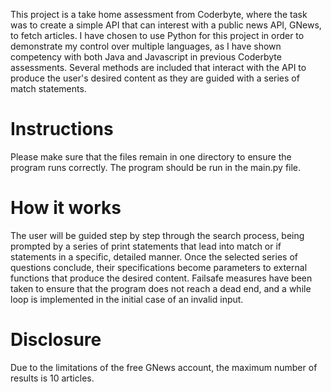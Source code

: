 This project is a take home assessment from Coderbyte, where the task was to create a simple API that can interest with a public news API, GNews, to fetch articles. I have chosen to use Python for this project in order to demonstrate my control over multiple languages, as I have shown competency with both Java and Javascript in previous Coderbyte assessments. Several methods are included that interact with the API to produce the user's desired content as they are guided with a series of match statements.

# Instructions
Please make sure that the files remain in one directory to ensure the program runs correctly.
The program should be run in the main.py file.

# How it works
The user will be guided step by step through the search process, being prompted by a series of print statements that lead into match or if statements in a specific, detailed manner. 
Once the selected series of questions conclude, their specifications become parameters to external functions that produce the desired content. 
Failsafe measures have been taken to ensure that the program does not reach a dead end, and a while loop is implemented in the initial case of an invalid input.

# Disclosure
Due to the limitations of the free GNews account, the maximum number of results is 10 articles.
